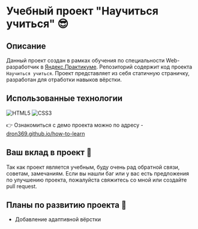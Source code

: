 # Учебный проект "Научиться учиться" 😎

## Описание
Данный проект создан в рамках обучения по специальности Web-разработчик в [Яндекс.Практикуме](https://praktikum.yandex.ru/).
Репозиторий содержит код проекта `Научиться учиться`.
Проект представляет из себя статичную страничку, разработан для отработки навыков вёрстки.

## Использованные технологии
![HTML5](https://img.shields.io/badge/-HTML5-0c0520?style=for-the-badge&logo=HTML5)
![CSS3](https://img.shields.io/badge/-CSS3-0c0520?style=for-the-badge&logo=CSS3)

👉 Ознакомиться с демо проекта можно по адресу - [dron369.github.io/how-to-learn](https://dron369.github.io/how-to-learn/)


## Ваш вклад в проект 🙏
Так как проект является учебным, буду очень рад обратной связи, советам, замечаниям.
Если вы нашли баг или у вас есть предложения по улучшению проекта, пожалуйста свяжитесь со мной или создайте pull request.

## Планы по развитию проекта 🤟
 - Добавление адаптивной вёрстки